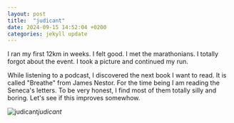```yaml
---
layout: post
title:  "judicant"
date: 2024-09-15 14:52:04 +0200
categories: jekyll update
---
```


I ran my first 12km in weeks. I felt good. I met the marathonians. I totally forgot about the event. I took a picture and continued my run.   

While listening to a podcast, I discovered the next book I want to read. It is called "Breathe" from James Nestor. For the time being I am reading the Seneca's letters. To be very honest, I find most of them totally silly and boring. Let's see if this improves somewhow.   




![judicant](https://lh3.googleusercontent.com/pw/AP1GczMlzFsPPMlNCMJil8vqtBwLkwtW-xew8anLaACY6o-zvO7HtRzL8SCqDEn2XgrHN92RE9jJzOJGKFrk6A8oueBgElEogXdxwHS6kN2CaTj6NRGl3es=w0)*judicant*&nbsp;



[jekyll-docs]: https://jekyllrb.com/docs/home
[jekyll-gh]:   https://github.com/jekyll/jekyll
[jekyll-talk]: https://talk.jekyllrb.com/
